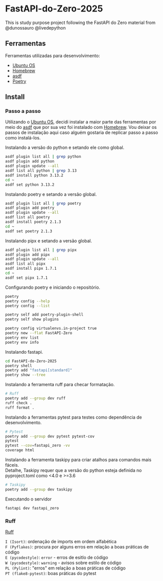 # FastAPI-do-Zero-2025
This is study purpose project following the FastAPI do Zero material from @dunossauro @livedepython

## Ferramentas

Ferramentas utilizadas para desenvolvimento:
* [Ubuntu OS](https://ubuntu.com/)
* [Homebrew](https://brew.sh/)
* [asdf](https://asdf-vm.com/)
* [Poetry](https://python-poetry.org/)

## Install

### Passo a passo

Utilizando o [Ubuntu OS](https://ubuntu.com/), decidi instalar a maior parte das ferramentas por meio do [asdf](https://asdf-vm.com/) que por sua vez foi instalado com [Homebrew](https://brew.sh/). Vou deixar os passos de instalação aqui caso alguém gostaria de replicar passo a passo como instalá-los.  
  
Instalando a versão do python e setando ele como global.  
```sh
asdf plugin list all | grep python
asdf plugin add python
asdf plugin update --all
asdf list all python | grep 3.13
asdf install python 3.13.2
cd ~
asdf set python 3.13.2
```

Instalando poetry e setando a versão global.  
```sh
asdf plugin list all | grep poetry
asdf plugin add poetry
asdf plugin update --all
asdf list all poetry
asdf install poetry 2.1.3
cd ~
asdf set poetry 2.1.3
```

Instalando pipx e setando a versão global.  
```sh
asdf plugin list all | grep pipx
asdf plugin add pipx
asdf plugin update --all
asdf list all pipx
asdf install pipx 1.7.1
cd ~
asdf set pipx 1.7.1
```

Configurando poetry e iniciando o repositório.  
```sh
poetry 
poetry config --help
poetry config --list

poetry self add poetry-plugin-shell
poetry self show plugins

poetry config virtualenvs.in-project true  
poetry new --flat FastAPI-Zero
poetry env list
poetry env info
```

Instalando fastapi.  
```sh
cd FastAPI-do-Zero-2025
poetry shell
poetry add "fastapi[standard]"
poetry show --tree
```

Instalando a ferramenta ruff para checar formatação.  
```sh
# Ruff
poetry add --group dev ruff
ruff check .
ruff format .
```

Instalando a ferramentas pytest para testes como dependência de desenvolvimento.  
```sh
# Pytest
poetry add --group dev pytest pytest-cov
pytest
pytest --cov=fastapi_zero -vv
coverage html
```
Instalando a ferramenta taskipy para criar atalhos para comandos mais fáceis.  
Detalhe, Taskipy requer que a versão do python esteja definida no pyproject.toml como <4.0 e >=3.6  
```sh
# Taskipy
poetry add --group dev taskipy
```

Executando o servidor  
```sh
fastapi dev fastapi_zero
```

### Ruff

[Ruff](https://docs.astral.sh/ruff/)

`I (Isort)`: ordenação de imports em ordem alfabética  
`F (Pyflakes)`: procura por alguns erros em relação a boas práticas de código  
`E (pycodestyle)`: `error` - erros de esitlo de código  
`W (pycodestyle)`: `warning` - avisos sobre estilo de código  
`PL (Pylint)`: "erros" em relação a boas práticas de código  
`PT (flake8-pytest)`: boas práticas do pytest  

